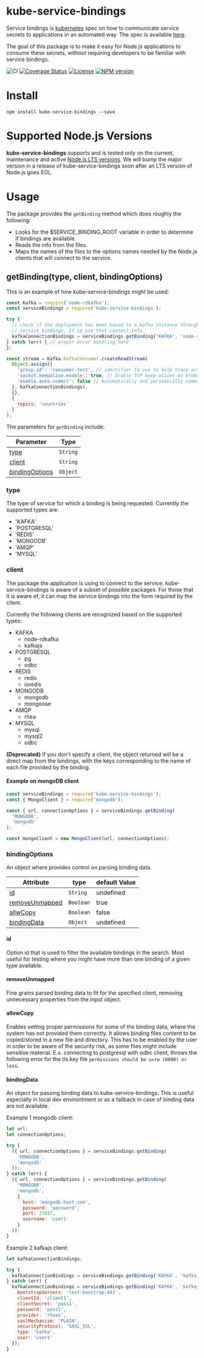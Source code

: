 # kube-service-bindings

Service bindings is [kubernetes](https://kubernetes.io/) spec on
how to communicate service secrets to applications in an automated way.
The spec is available [here](https://github.com/k8s-service-bindings/spec).

The goal of this package is to make it easy for Node.js
applications to consume these secrets, without requiring developers
to be familiar with service bindings.

![CI](https://github.com/nodeshift/kube-service-bindings/workflows/Node.js%20CI/badge.svg)
[![Coverage Status](https://coveralls.io/repos/github/nodeshift/kube-service-bindings/badge.svg?branch=main)](https://coveralls.io/github/nodeshift/kube-service-bindings?branch=main)
[![License](https://img.shields.io/badge/License-Apache%202.0-blue.svg)](https://opensource.org/licenses/Apache-2.0)
[![NPM version](https://img.shields.io/npm/v/kube-service-bindings.svg)](https://www.npmjs.com/package/kube-service-bindings)

# Install

```
npm install kube-service-bindings --save
```

# Supported Node.js Versions

**kube-service-bindings** supports and is tested only on the current, maintenance and active [Node.js LTS versions](https://github.com/nodejs/Release#release-schedule). We will bump the major version in a release of kube-service-bindings soon after an LTS version of Node.js goes EOL.

# Usage

The package provides the `getBinding` method which does roughly
the following:

- Looks for the $SERVICE_BINDING_ROOT variable in order
  to determine if bindings are available.
- Reads the info from the files.
- Maps the names of the files to the options names needed by the
  Node.js clients that will connect to the service.

## getBinding(type, client, bindingOptions)

This is an example of how kube-service-bindings might be used:

```JavaScript
const Kafka = require('node-rdkafka');
const serviceBindings = require('kube-service-bindings');

try {
  // check if the deployment has been bound to a kafka instance through
  // service bindings. If so use that connect info
  kafkaConnectionBindings = serviceBindings.getBinding('KAFKA', 'node-rdkafka');
} catch (err) { // proper error handling here
};

const stream = Kafka.KafkaConsumer.createReadStream(
  Object.assign({
    'group.id': 'consumer-test', // identifier to use to help trace activity in Kafka
    'socket.keepalive.enable': true, // Enable TCP keep-alives on broker sockets
    'enable.auto.commit': false // Automatically and periodically commit offsets in the background.
  }, kafkaConnectionBindings),
  {},
  {
    topics: 'countries'
  }
);
```

The parameters for `getBinding` include:

| Parameter                         | Type     |
| --------------------------------- | -------- |
| [type](#type)                     | `String` |
| [client](#client)                 | `String` |
| [bindingOptions](#bindingoptions) | `Object` |

### type

The type of service for which a binding is being
requested. Currently the supported types are:

- 'KAFKA'
- 'POSTGRESQL'
- 'REDIS'
- 'MONGODB'
- 'AMQP'
- 'MYSQL'

### client

The package the application is using to connect
to the service. kube-service-bindings is aware of a
subset of possible packages. For those that it is aware
of, it can map the service bindings into the form
required by the client.

Currently the following clients are recognized based on the supported types:

- KAFKA
  - node-rdkafka
  - kafkajs
- POSTGRESQL
  - pg
  - odbc
- REDIS
  - redis
  - ioredis
- MONGODB
  - mongodb
  - mongoose
- AMQP
  - rhea
- MYSQL
  - mysql
  - mysql2
  - odbc

**(Deprecated)** If you don't specify a client, the object returned will
be a direct map from the bindings, with the keys
corresponding to the name of each file provided by the
binding.

#### Example on mongoDB client

```javascript
const serviceBindings = require('kube-service-bindings');
const { MongoClient } = require('mongodb');

const { url, connectionOptions } = serviceBindings.getBinding(
  'MONGODB',
  'mongodb'
);

const mongoClient = new MongoClient(url, connectionOptions);
```

### bindingOptions

An object where provides control on parsing binding data.

| Attribute                         | type      | default Value |
| --------------------------------- | --------- | ------------- |
| [id](#id)                         | `String`  | undefined     |
| [removeUnmapped](#removeunmapped) | `Boolean` | true          |
| [allwCopy](#allowcopy)            | `Boolean` | false         |
| [bindingData](#bindingdata)       | `Object`  | undefined     |

#### id

Option id that is used to filter the available bindings in the search. Most useful for testing where you might have more than one binding of a given type available.

#### removeUnmapped

Fine grains parsed binding data to fit for the specified client, removing unnecessary properties from the input object.

#### allowCopy

Enables setting proper permissions for some of the binding data, where the system has not provided them correctly. It allows binding files content to be copied/stored in a new file and directory. This has to be enabled by the user in order to be aware of the security risk, as some files might include sensitive material. E.x. connecting to postgresql with odbc client, throws the following error for the tls.key file `permissions should be u=rw (0600) or less`.

#### bindingData

An object for passing binding data to kube-service-bindings. This is useful especially in local dev environtment or as a fallback in case of binding data are not available.

Example 1 mongodb client:

```javascript
let url;
let connectionOptions;

try {
  ({ url, connectionOptions } = serviceBindings.getBinding(
    'MONGODB',
    'mongodb'
  ));
} catch (err) {
  ({ url, connectionOptions } = serviceBindings.getBinding(
    'MONGODB',
    'mongodb',
    {
      host: 'mongodb.host.com',
      password: 'password',
      port: 27017,
      username: 'user1'
    }
  ));
}
```

Example 2 kafkajs client:

```javascript
let kafkaConnectionBindings;

try {
  kafkaConnectionBindings = serviceBindings.getBinding('KAFKA', 'kafkajs');
} catch (err) {
  kafkaConnectionBindings = serviceBindings.getBinding('KAFKA', 'kafkajs', {
    bootstrapServers: 'test-boostrap:443',
    clientId: 'client1',
    clientSecret: 'pass1',
    password: 'pass1',
    provider: 'rhoas',
    saslMechanism: 'PLAIN',
    securityProtocol: 'SASL_SSL',
    type: 'kafka',
    user: 'user1'
  });
}
```

  <!--
  | case | Arg1 | Arg2        | Arg3        | Supported | deprecate |
  | ---- | ---- | ----------- | ----------- | --------- | --------- |
  | 1    | -    | -           | -           | true      | -         |
  | 2    | type | -           | -           | true      | true      |
  | 3    | type | id          | -           | false     |           |
  | 4    | type | bindOptions | -           | true      | true      |
  | 5    | type | client      | -           | true      | -         |
  | 6    | type | client      | id          | true      | true      |
  | 7    | type | client      | bindOptions | true      | -         | -->
